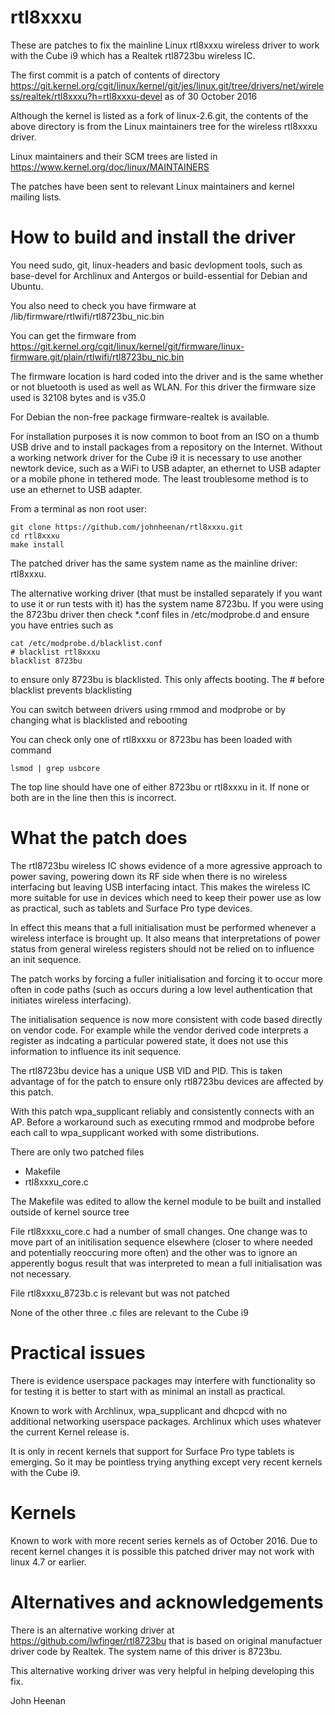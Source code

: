 # rtl8xxxu

These are patches to fix the mainline Linux rtl8xxxu wireless driver to work with the Cube i9 which has a Realtek rtl8723bu wireless IC.

The first commit is a patch of contents of directory
https://git.kernel.org/cgit/linux/kernel/git/jes/linux.git/tree/drivers/net/wireless/realtek/rtl8xxxu?h=rtl8xxxu-devel
as of 30 October 2016

Although the kernel is listed as a fork of linux-2.6.git, the contents of the above directory is from the Linux maintainers tree for the wireless rtl8xxxu driver.

Linux maintainers and their SCM trees are listed in https://www.kernel.org/doc/linux/MAINTAINERS

The patches have been sent to relevant Linux maintainers and kernel mailing lists.

# How to build and install the driver

You need sudo, git, linux-headers and basic devlopment tools, such as base-devel for Archlinux and Antergos or build-essential for Debian and Ubuntu.

You also need to check you have firmware at /lib/firmware/rtlwifi/rtl8723bu_nic.bin

You can get the firmware from
https://git.kernel.org/cgit/linux/kernel/git/firmware/linux-firmware.git/plain/rtlwifi/rtl8723bu_nic.bin

The firmware location is hard coded into the driver and is the same whether or not bluetooth is used as well as WLAN. For this driver the firmware size used is 32108 bytes and is v35.0

For Debian the non-free package firmware-realtek is available.

For installation purposes it is now common to boot from an ISO on a thumb USB drive and to install packages from a repository on the Internet. Without a working network driver for the Cube i9 it is necessary to use another newtork device, such as a WiFi to USB adapter, an ethernet to USB adapter or a mobile phone in tethered mode. The least troublesome method is to use an ethernet to USB adapter.

From a terminal as non root user:

```
git clone https://github.com/johnheenan/rtl8xxxu.git
cd rtl8xxxu
make install

```

The patched driver has the same system name as the mainline driver: rtl8xxxu. 

The alternative working driver (that must be installed separately if you want to use it or run tests with it) has the system name 8723bu. If you were using the 8723bu driver then check *.conf files in /etc/modprobe.d and ensure you have entries such as

```
cat /etc/modprobe.d/blacklist.conf
# blacklist rtl8xxxu
blacklist 8723bu

```
to ensure only 8723bu is blacklisted. This only affects booting. The # before blacklist prevents blacklisting

You can switch between drivers using rmmod and modprobe or by changing what is blacklisted and rebooting

You can check only one of rtl8xxxu or 8723bu has been loaded with command

```
lsmod | grep usbcore
```
The top line should have one of either 8723bu or rtl8xxxu in it. If none or both are in the line then this is incorrect.


# What the patch does

The rtl8723bu wireless IC shows evidence of a more agressive approach to power saving, powering down its RF side when there is no wireless interfacing but leaving USB interfacing intact. This makes the wireless IC more suitable for use in devices which need to keep their power use as low as practical, such as tablets and Surface Pro type devices.

In effect this means that a full initialisation must be performed whenever a wireless interface is brought up. It also means that interpretations of power status from general wireless registers should not be relied on to influence an init sequence.

The patch works by forcing a fuller initialisation and forcing it to occur more often in code paths (such as occurs during a low level authentication that initiates wireless interfacing).

The initialisation sequence is now more consistent with code based directly on vendor code. For example while the vendor derived code interprets a register as indcating a particular powered state, it does not use this information to influence its init sequence.

The rtl8723bu device has a unique USB VID and PID. This is taken advantage of for the patch to ensure only rtl8723bu devices are affected by this patch.

With this patch wpa_supplicant reliably and consistently connects with an AP. Before a workaround such as executing rmmod and modprobe before each call to wpa_supplicant worked with some distributions.


There are only two patched files
* Makefile
* rtl8xxxu_core.c

The Makefile was edited to allow the kernel module to be built and installed outside of kernel source tree

File rtl8xxxu_core.c had a number of small changes. One change was to move part of an initilisation sequence elsewhere (closer to where needed and potentially reoccuring more often) and the other was to ignore an apperently bogus result that was interpreted to mean a full initialisation was not necessary.

File rtl8xxxu_8723b.c is relevant but was not patched

None of the other three .c files are relevant to the Cube i9


# Practical issues

There is evidence userspace packages may interfere with functionality so for testing it is better to start with as minimal an install as practical.

Known to work with Archlinux, wpa_supplicant and dhcpcd with no additional networking userspace packages. Archlinux which uses whatever the current Kernel release is.

It is only in recent kernels that support for Surface Pro type tablets is emerging. So it may be pointless trying anything except very recent kernels with the Cube i9.


# Kernels

Known to work with more recent series kernels as of October 2016. Due to recent kernel changes it is possible this patched driver may not work with linux 4.7 or earlier. 


# Alternatives and acknowledgements

There is an alternative working driver at https://github.com/lwfinger/rtl8723bu that is based on original manufactuer driver code by Realtek. The system name of this driver is 8723bu.

This alternative working driver was very helpful in helping developing this fix.


John Heenan
